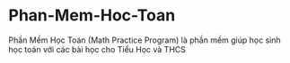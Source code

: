 # Phan-Mem-Hoc-Toan
Phần Mềm Học Toán (Math Practice Program) là phần mềm giúp học sinh học toán với các bài học cho Tiểu Học và THCS
